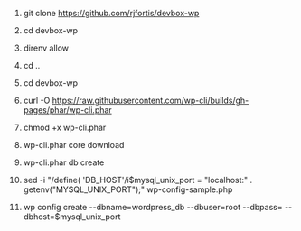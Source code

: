 


1. git clone https://github.com/rjfortis/devbox-wp

2. cd devbox-wp

3. direnv allow

4. cd ..

5. cd devbox-wp

6. curl -O https://raw.githubusercontent.com/wp-cli/builds/gh-pages/phar/wp-cli.phar

7. chmod +x wp-cli.phar

8. wp-cli.phar core download

9. wp-cli.phar db create

10. sed -i "/define( 'DB_HOST'/i\$mysql_unix_port = \"localhost:\" . getenv(\"MYSQL_UNIX_PORT\");" wp-config-sample.php

11. wp config create --dbname=wordpress_db --dbuser=root --dbpass= --dbhost=$mysql_unix_port

